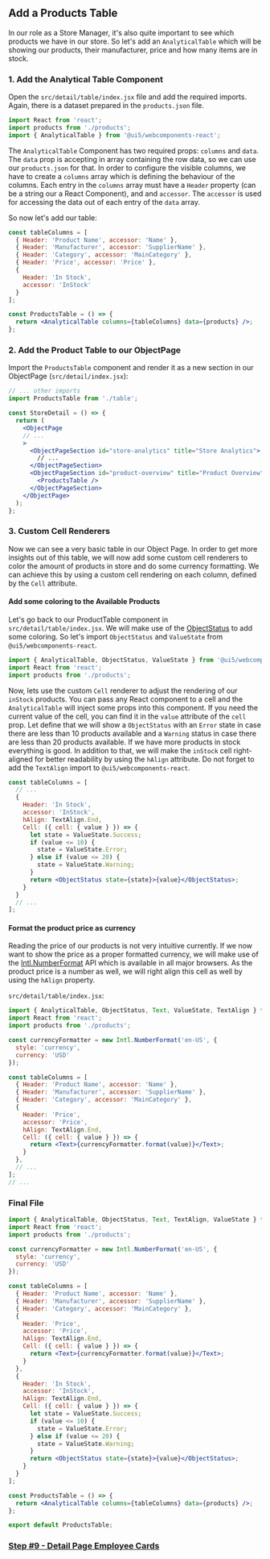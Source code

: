 ## Add a Products Table

In our role as a Store Manager, it's also quite important to see which products we have in our store. So let's add an `AnalyticalTable` which
will be showing our products, their manufacturer, price and how many items are in stock.

### 1. Add the Analytical Table Component

Open the `src/detail/table/index.jsx` file and add the required imports. Again, there is a dataset prepared in the `products.json` file.

```jsx harmony
import React from 'react';
import products from './products';
import { AnalyticalTable } from '@ui5/webcomponents-react';
```

The `AnalyticalTable` Component has two required props: `columns` and `data`.
The `data` prop is accepting in array containing the row data, so we can use our `products.json` for that.
In order to configure the visible columns, we have to create a `columns` array which is defining the behaviour of the columns.
Each entry in the `columns` array must have a `Header` property (can be a string our a React Component), and and `accessor`.
The `accessor` is used for accessing the data out of each entry of the `data` array.

So now let's add our table:

```jsx harmony
const tableColumns = [
  { Header: 'Product Name', accessor: 'Name' },
  { Header: 'Manufacturer', accessor: 'SupplierName' },
  { Header: 'Category', accessor: 'MainCategory' },
  { Header: 'Price', accessor: 'Price' },
  {
    Header: 'In Stock',
    accessor: 'InStock'
  }
];

const ProductsTable = () => {
  return <AnalyticalTable columns={tableColumns} data={products} />;
};
```

### 2. Add the Product Table to our ObjectPage

Import the `ProductsTable` component and render it as a new section in our ObjectPage (`src/detail/index.jsx`):

```jsx harmony
// ... other imports
import ProductsTable from './table';

const StoreDetail = () => {
  return (
    <ObjectPage
    // ...
    >
      <ObjectPageSection id="store-analytics" title="Store Analytics">
        // ...
      </ObjectPageSection>
      <ObjectPageSection id="product-overview" title="Product Overview">
        <ProductsTable />
      </ObjectPageSection>
    </ObjectPage>
  );
};
```

### 3. Custom Cell Renderers

Now we can see a very basic table in our Object Page. In order to get more insights out of this table, we will now
add some custom cell renderers to color the amount of products in store and do some currency formatting.
We can achieve this by using a custom cell rendering on each column, defined by the `Cell` attribute.

#### Add some coloring to the Available Products

Let's go back to our ProductTable component in `src/detail/table/index.jsx`.
We will make use of the [ObjectStatus](https://sap.github.io/ui5-webcomponents-react/?path=/docs/components-objectstatus--only-text) to add some coloring.
So let's import `ObjectStatus` and `ValueState` from `@ui5/webcomponents-react`.

```jsx harmony
import { AnalyticalTable, ObjectStatus, ValueState } from '@ui5/webcomponents-react';
import React from 'react';
import products from './products';
```

Now, lets use the custom `Cell` renderer to adjust the rendering of our `inStock` products.
You can pass any React component to a cell and the `AnalyticalTable` will inject some props into this component.
If you need the current value of the cell, you can find it in the `value` attribute of the `cell` prop.
Let define that we will show a `ObjectStatus` with an `Error` state in case there are less than 10 products available and a `Warning` status in case there are less than 20 products available.
If we have more products in stock everything is good.
In addition to that, we will make the `inStock` cell right-aligned for better readability by using the `hAlign` attribute. Do not forget to add the `TextAlign` import to `@ui5/webcomponents-react`.

```jsx harmony
const tableColumns = [
  // ...
  {
    Header: 'In Stock',
    accessor: 'InStock',
    hAlign: TextAlign.End,
    Cell: ({ cell: { value } }) => {
      let state = ValueState.Success;
      if (value <= 10) {
        state = ValueState.Error;
      } else if (value <= 20) {
        state = ValueState.Warning;
      }
      return <ObjectStatus state={state}>{value}</ObjectStatus>;
    }
  }
  // ...
];
```

#### Format the product price as currency

Reading the price of our products is not very intuitive currently. If we now want to show the price as a proper formatted currency,
we will make use of the [Intl.NumberFormat](https://developer.mozilla.org/en-US/docs/Web/JavaScript/Reference/Global_Objects/NumberFormat) API which is available in all major browsers.
As the product price is a number as well, we will right align this cell as well by using the `hAlign` property.

`src/detail/table/index.jsx`:

```jsx harmony
import { AnalyticalTable, ObjectStatus, Text, ValueState, TextAlign } from '@ui5/webcomponents-react';
import React from 'react';
import products from './products';

const currencyFormatter = new Intl.NumberFormat('en-US', {
  style: 'currency',
  currency: 'USD'
});

const tableColumns = [
  { Header: 'Product Name', accessor: 'Name' },
  { Header: 'Manufacturer', accessor: 'SupplierName' },
  { Header: 'Category', accessor: 'MainCategory' },
  {
    Header: 'Price',
    accessor: 'Price',
    hAlign: TextAlign.End,
    Cell: ({ cell: { value } }) => {
      return <Text>{currencyFormatter.format(value)}</Text>;
    }
  },
  // ...
];
// ...
```

### Final File
```jsx harmony
import { AnalyticalTable, ObjectStatus, Text, TextAlign, ValueState } from '@ui5/webcomponents-react';
import React from 'react';
import products from './products';

const currencyFormatter = new Intl.NumberFormat('en-US', {
  style: 'currency',
  currency: 'USD'
});

const tableColumns = [
  { Header: 'Product Name', accessor: 'Name' },
  { Header: 'Manufacturer', accessor: 'SupplierName' },
  { Header: 'Category', accessor: 'MainCategory' },
  {
    Header: 'Price',
    accessor: 'Price',
    hAlign: TextAlign.End,
    Cell: ({ cell: { value } }) => {
      return <Text>{currencyFormatter.format(value)}</Text>;
    }
  },
  {
    Header: 'In Stock',
    accessor: 'InStock',
    hAlign: TextAlign.End,
    Cell: ({ cell: { value } }) => {
      let state = ValueState.Success;
      if (value <= 10) {
        state = ValueState.Error;
      } else if (value <= 20) {
        state = ValueState.Warning;
      }
      return <ObjectStatus state={state}>{value}</ObjectStatus>;
    }
  }
];

const ProductsTable = () => {
  return <AnalyticalTable columns={tableColumns} data={products} />;
};

export default ProductsTable;

```

### [Step #9 - Detail Page Employee Cards](./Step9_EmployeeCards.md)
